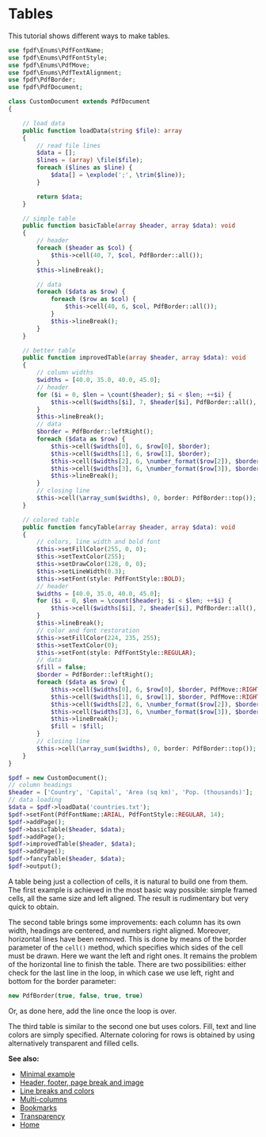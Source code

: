 # Tables

This tutorial shows different ways to make tables.

```php
use fpdf\Enums\PdfFontName;
use fpdf\Enums\PdfFontStyle;
use fpdf\Enums\PdfMove;
use fpdf\Enums\PdfTextAlignment;
use fpdf\PdfBorder;
use fpdf\PdfDocument;

class CustomDocument extends PdfDocument
{

    // load data
    public function loadData(string $file): array
    {
        // read file lines
        $data = [];
        $lines = (array) \file($file);
        foreach ($lines as $line) {
            $data[] = \explode(';', \trim($line));
        }

        return $data;
    }

    // simple table
    public function basicTable(array $header, array $data): void
    {
        // header
        foreach ($header as $col) {
            $this->cell(40, 7, $col, PdfBorder::all());
        }
        $this->lineBreak();

        // data
        foreach ($data as $row) {
            foreach ($row as $col) {
                $this->cell(40, 6, $col, PdfBorder::all());
            }
            $this->lineBreak();
        }
    }

    // better table
    public function improvedTable(array $header, array $data): void
    {
        // column widths
        $widths = [40.0, 35.0, 40.0, 45.0];
        // header
        for ($i = 0, $len = \count($header); $i < $len; ++$i) {
            $this->cell($widths[$i], 7, $header[$i], PdfBorder::all(), align: PdfTextAlignment::CENTER);
        }
        $this->lineBreak();
        // data
        $border = PdfBorder::leftRight();
        foreach ($data as $row) {
            $this->cell($widths[0], 6, $row[0], $border);
            $this->cell($widths[1], 6, $row[1], $border);
            $this->cell($widths[2], 6, \number_format($row[2]), $border, align: PdfTextAlignment::RIGHT);
            $this->cell($widths[3], 6, \number_format($row[3]), $border, align: PdfTextAlignment::RIGHT);
            $this->lineBreak();
        }
        // closing line
        $this->cell(\array_sum($widths), 0, border: PdfBorder::top());
    }

    // colored table
    public function fancyTable(array $header, array $data): void
    {
        // colors, line width and bold font
        $this->setFillColor(255, 0, 0);
        $this->setTextColor(255);
        $this->setDrawColor(128, 0, 0);
        $this->setLineWidth(0.3);
        $this->setFont(style: PdfFontStyle::BOLD);
        // header
        $widths = [40.0, 35.0, 40.0, 45.0];
        for ($i = 0, $len = \count($header); $i < $len; ++$i) {
            $this->cell($widths[$i], 7, $header[$i], PdfBorder::all(), align: PdfTextAlignment::CENTER, fill: true);
        }
        $this->lineBreak();
        // color and font restoration
        $this->setFillColor(224, 235, 255);
        $this->setTextColor(0);
        $this->setFont(style: PdfFontStyle::REGULAR);
        // data
        $fill = false;
        $border = PdfBorder::leftRight();
        foreach ($data as $row) {
            $this->cell($widths[0], 6, $row[0], $border, PdfMove::RIGHT, PdfTextAlignment::LEFT, $fill);
            $this->cell($widths[1], 6, $row[1], $border, PdfMove::RIGHT, PdfTextAlignment::LEFT, $fill);
            $this->cell($widths[2], 6, \number_format($row[2]), $border, PdfMove::RIGHT, PdfTextAlignment::RIGHT, $fill);
            $this->cell($widths[3], 6, \number_format($row[3]), $border, PdfMove::RIGHT, PdfTextAlignment::RIGHT, $fill);
            $this->lineBreak();
            $fill = !$fill;
        }
        // closing line
        $this->cell(\array_sum($widths), 0, border: PdfBorder::top());
    }
}

$pdf = new CustomDocument();
// column headings
$header = ['Country', 'Capital', 'Area (sq km)', 'Pop. (thousands)'];
// data loading
$data = $pdf->loadData('countries.txt');
$pdf->setFont(PdfFontName::ARIAL, PdfFontStyle::REGULAR, 14);
$pdf->addPage();
$pdf->basicTable($header, $data);
$pdf->addPage();
$pdf->improvedTable($header, $data);
$pdf->addPage();
$pdf->fancyTable($header, $data);
$pdf->output();
```

A table being just a collection of cells, it is natural to build one from them.
The first example is achieved in the most basic way possible: simple framed
cells, all the same size and left aligned. The result is rudimentary but
very quick to obtain.

The second table brings some improvements: each column has its own width,
headings are centered, and numbers right aligned. Moreover, horizontal lines
have been removed. This is done by means of the border parameter of the
`cell()` method, which specifies which sides of the cell must be drawn. Here we
want the left and right ones. It remains the problem of the horizontal line to
finish the table. There are two possibilities: either check for the last line
in the loop, in which case we use left, right and bottom for the border
parameter:

```php
new PdfBorder(true, false, true, true)
```

Or, as done here, add the line once the loop is over.

The third table is similar to the second one but uses colors. Fill, text and
line colors are simply specified. Alternate coloring for rows is obtained by
using alternatively transparent and filled cells.

**See also:**

- [Minimal example](tuto_1.md)
- [Header, footer, page break and image](tuto_2.md)
- [Line breaks and colors](tuto_3.md)
- [Multi-columns](tuto_4.md)
- [Bookmarks](tuto_6.md)
- [Transparency](tuto_7.md)
- [Home](../README.md)
